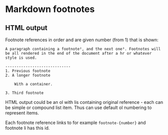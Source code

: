 # Markdown footnotes

## HTML output 

Footnote references in order and are given number (from 1) that is shown:

    A paragraph containing a footnote², and the next one³. Footnotes will be all rendered in the end of the document after a hr or whatever style is used.

    -----------------------------
    1. Previous footnote 
    2. A longer footnote 

        With a container.

    3. Third footnote

HTML output could be an ol with lis containing original reference - each can be simple or compound list item. Thus can use default ol numbering to represent items.

Each footnote reference links to for example `footnote-{number}` and footnote li has this id.
